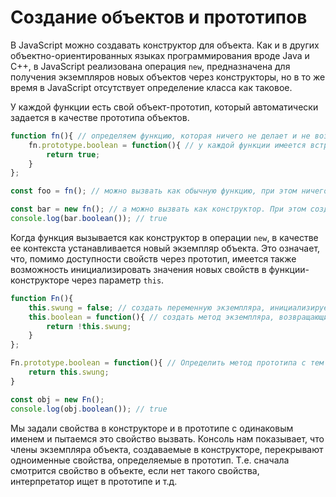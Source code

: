 # Создание объектов и прототипов

В JavaScript можно создавать конструктор для объекта. Как и в других объектно-ориентированных языках программирования вроде Java и С++, в JavaScript реализована операция `new`, предназначена для получения экземпляров новых объектов через конструкторы, но в то же время в JavaScript отсутствует определение класса как таковое.

У каждой функции есть свой объект-прототип, который автоматически задается в качестве прототипа объектов.

```javascript
function fn(){ // определяем функцию, которая ничего не делает и не возвращает
    fn.prototype.boolean = function(){ // у каждой функции имеется встроенный объект-прототип, который можно свободно видоизменять
        return true;
    }
};

const foo = fn(); // можно вызвать как обычную функцию, при этом ничего особенного не происходит

const bar = new fn(); // а можно вызвать как конструктор. При этом создается новый экземпляр объекта, получающий метод из прототипа функции
console.log(bar.boolean()); // true
```

Когда функция вызывается как конструктор в операции `new`, в качестве ее контекста устанавливается новый экземпляр объекта. Это означает, что, помимо доступности свойств через прототип, имеется также возможность инициализировать значения новых свойств в функции-конструкторе через параметр `this`.

```javascript
function Fn(){
    this.swung = false; // создать переменную экземпляра, инициализируемую логическим значением false
    this.boolean = function(){ // создать метод экземпляра, возвращающий обратное значенте переменной экземпляра swung
        return !this.swung;
    }
};

Fn.prototype.boolean = function(){ // Определить метод прототипа с тем же именем, что и у метода экземпляра.
    return this.swung;
}

const obj = new Fn();
console.log(obj.boolean()); // true

```

Мы задали свойства в конструкторе и в прототипе с одинаковым именем и пытаемся это свойство вызвать. Консоль нам показывает, что члены экземпляра объекта, создаваемые в конструкторе, перекрывают одноименные свойства, определяемые в прототип. Т.е. сначала смотрится свойство в объекте, если нет такого свойства, интерпретатор ищет в прототипе и т.д.

